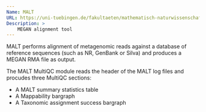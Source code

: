 ```yaml
---
Name: MALT
URL: https://uni-tuebingen.de/fakultaeten/mathematisch-naturwissenschaftliche-fakultaet/fachbereiche/informatik/lehrstuehle/algorithms-in-bioinformatics/software/malt/
Description: > 
    MEGAN alignment tool 
---
```


MALT performs alignment of metagenomic reads against a database of reference sequences (such as NR, GenBank or Silva) and produces a MEGAN RMA file as output.

The MALT MultiQC module reads the header of the MALT log files
and procudes three MultiQC sections:

- A MALT summary statistics table
- A Mappability bargraph
- A Taxonomic assignment success bargraph
